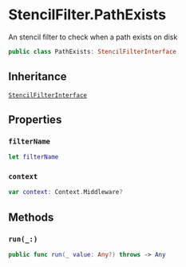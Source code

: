 # StencilFilter.PathExists

An stencil filter to check when a path exists on disk

``` swift
public class PathExists: StencilFilterInterface
```

## Inheritance

[`StencilFilterInterface`](StencilFilterInterface.md)

## Properties

### `filterName`

``` swift
let filterName
```

### `context`

``` swift
var context: Context.Middleware?
```

## Methods

### `run(_:)`

``` swift
public func run(_ value: Any?) throws -> Any
```
